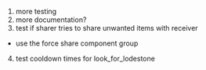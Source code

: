 1. more testing
2. more documentation?
3. test if sharer tries to share unwanted items with receiver
  - use the force share component group
4. test cooldown times for look_for_lodestone
